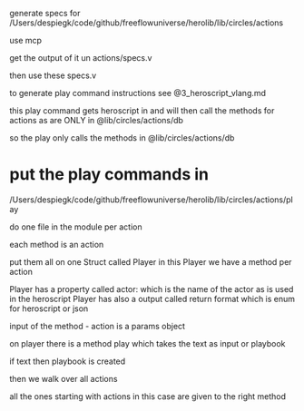 generate specs for /Users/despiegk/code/github/freeflowuniverse/herolib/lib/circles/actions

use mcp

get the output of it un actions/specs.v

then use these specs.v

to generate play command instructions see @3_heroscript_vlang.md 

this play command gets heroscript in and will then call the methods for actions as are ONLY in @lib/circles/actions/db 

so the play only calls the methods in @lib/circles/actions/db 


# put the play commands in

/Users/despiegk/code/github/freeflowuniverse/herolib/lib/circles/actions/play

do one file in the module per action

each method is an action

put them all on one Struct called Player
in this Player we have a method per action

Player has a property called actor: which is the name of the actor as is used in the heroscript
Player has also a output called return format which is enum for heroscript or json

input of the method - action is a params object

on player there is a method play which takes the text as input or playbook

if text then playbook is created

then we walk over all actions

all the ones starting with actions in this case are given to the right method

